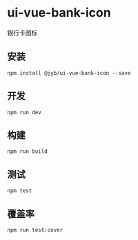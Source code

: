# ui-vue-bank-icon

银行卡图标

## 安装

```shell
npm install @jyb/ui-vue-bank-icon --save
```

## 开发

```shell
npm run dev
```

## 构建

```shell
npm run build
```

## 测试

```shell
npm test
```

## 覆盖率

```shell
npm run test:cover
```
